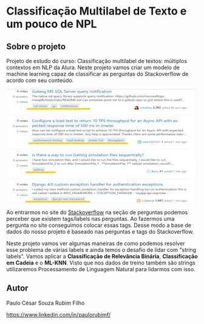 # Classificação Multilabel de Texto e um pouco de NPL

## Sobre o projeto
Projeto de estudo do curso: Classificação multilabel de textos: múltiplos contextos em NLP da Alura. Neste projeto vamos criar um modelo de machine learning capaz de classificar as perguntas do Stackoverflow de acordo com seu conteúdo.  

<div style="text-align: center;">
    <img title="a title" alt="Alt text" width="500" height="300" src="perguntas_stackoverflow.jpeg">
</div>

Ao entrarmos no site do [Stackoverflow](https://stackoverflow.com/questions "perguntas") na seção de perguntas podemos perceber que existem tags/labels nas perguntas. Ao fazermos uma pergunta no site conseguimos colocar essas tags. Desse modo a base de dados do nosso projeto é baseado nas perguntas e tags do Stackoverflow.  

Neste projeto vamos ver algumas maneiras de como podemos resolver esse problema de várias labels e ainda temos o desafio de lidar com "string labels". Vamos aplicar a **Classificação de Relevância Binária**, **Classificação em Cadeia** e o **ML-KNN**. Visto que nos dados de treino também são strings utilizaremos Processamento de Linguagem Natural para lidarmos com isso.    

## Autor 
Paulo César Souza Rubim Filho 

https://www.linkedin.com/in/paulorubimf/
